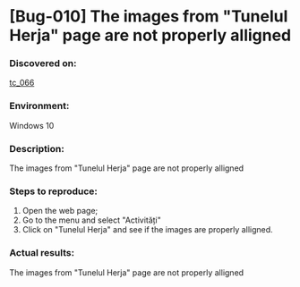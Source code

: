 # **[Bug-010] The images from "Tunelul Herja" page are not properly alligned**

### **Discovered on:**

[tc_066](https://github.com/AlexandraAncaGabor/go-green-resources-testing-project/blob/main/test-cases.md/tc-066.md)

### **Environment:**

Windows 10

### **Description:**

The images from "Tunelul Herja" page are not properly alligned

### **Steps to reproduce:**

1.  Open the web page;
2.  Go to the menu and select "Activități"
3.  Click on "Tunelul Herja" and see if the images are properly alligned.

### **Actual results:**

The images from "Tunelul Herja" page are not properly alligned
